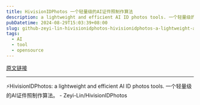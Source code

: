 ```yaml
---
title: HivisionIDPhotos 一个轻量级的AI证件照制作算法
description: a lightweight and efficient AI ID photos tools. 一个轻量级的AI证件照制作算法。
pubDatetime: 2024-08-29T15:03:39+08:00
slug: github-zeyi-lin-hivisionidphotos-hivisionidphotos-a-lightweight-and-efficient-ai-id-photos-tools-一个轻量级的ai证件照制作算法
tags: 
  - AI
  - tool
  - opensource
---
```


[原文链接](https://github.com/Zeyi-Lin/HivisionIDPhotos)

---

⚡️HivisionIDPhotos: a lightweight and efficient AI ID photos tools. 一个轻量级的AI证件照制作算法。 - Zeyi-Lin/HivisionIDPhotos
